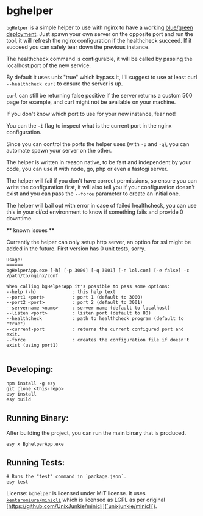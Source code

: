 # bghelper

`bgHelper` is a simple helper to use with nginx to have a working [blue/green deployment](https://en.wikipedia.org/wiki/Blue-green_deployment).
Just spawn your own server on the opposite port and run the tool, it will refresh the nginx configuration if the healthcheck succeed.
If it succeed you can safely tear down the previous instance.


The healthcheck command is configurable, it will be called by passing the localhost:port of the new service.

By default it uses unix "true" which bypass it, I'll suggest to use at least curl `--healthcheck curl` to ensure the server is up.

`curl` can still be returning false positive if the server returns a custom 500 page for example, and curl might not be available on your machine.


If you don't know which port to use for your new instance, fear not! 

You can the `-i` flag to inspect what is the current port in the nginx configuration.


Since you can control the ports the helper uses (with `-p` and `-q`), you can automate spawn your server on the other.


The helper is written in reason native, to be fast and independent by your code, you can use it with node, go, php or even a fastcgi server.


The helper will fail if you don't have correct permissions, so ensure you can write the configuration first, 
it will also tell you if your configuration doesn't exist and you can pass the `--force` parameter to create an initial one.


The helper will bail out with error in case of failed healthcheck, you can use this in your ci/cd environment 
to know if something fails and provide 0 downtime. 


** known issues **

Currently the helper can only setup http server, an option for ssl might be added in the future.
First version has 0 unit tests, sorry.

```
Usage:
======
bgHelperApp.exe [-h] [-p 3000] [-q 3001] [-n lol.com] [-e false] -c /path/to/nginx/conf

When calling bgHelperApp it's possible to pass some options:
--help (-h)             : this help text
--port1 <port>          : port 1 (default to 3000)
--port2 <port>          : port 2 (default to 3001)
--servername <name>     : server name (default to localhost)
--listen <port>         : listen port (default to 80)
--healthcheck           : path to healthcheck program (default to "true")
--current-port          : returns the current configured port and exit.
--force                 : creates the configuration file if doesn't exist (using port1)


```

## Developing:

```
npm install -g esy
git clone <this-repo>
esy install
esy build
```

## Running Binary:

After building the project, you can run the main binary that is produced.

```
esy x BghelperApp.exe 
```

## Running Tests:

```
# Runs the "test" command in `package.json`.
esy test
```

License:
`bghelper` is licensed under MIT license.
It uses [`kentaromiura/minicli`](https://github.com/kentaromiura/minicli) which is licensed as LGPL as per original [https://github.com/UnixJunkie/minicli](`unixjunkie/minicli`).
